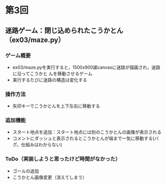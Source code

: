 # 第3回
## 迷路ゲーム：閉じ込められたこうかとん（ex03/maze.py）
### ゲーム概要
- ex03/maze.pyを実行すると，1500x900䛾canvasに迷路が描画され，迷路に沿ってこうかと
んを移動させるゲーム
- 実行するたびに迷路の構造は変化する
### 操作方法
- 矢印キーでこうかとんを上下左右に移動する
### 追加機能
- スタート地点を追加：スタート地点には別のこうかとんの画像が表示される
- コメントにダッシュと表示されるとこうかとんが端まで一気に移動する(バグ。仕組みはわからない)
### ToDo（実装しようと思ったけど時間がなかった）
- ゴールの追加
- こうかとん画像変更（消えてしまう）
